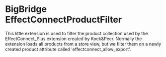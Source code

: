 # BigBridge EffectConnectProductFilter
This little extension is used to filter the product collection used by the EffectConnect_Plus extension created by Koek&Peer. Normally the extension loads all products from a store view, but we filter them on a newly created product attribute called 'effectconnect_allow_export'.

